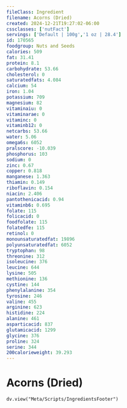 ```yaml
---
fileClass: Ingredient
filename: Acorns (Dried)
created: 2024-12-21T19:27:02-06:00
cssclasses: ['nutFact']
servings: ['Default | 100g','1 oz | 28.4']
id: 170565
foodgroup: Nuts and Seeds
calories: 509
fat: 31.41
protein: 8.1
carbohydrate: 53.66
cholesterol: 0
saturatedfats: 4.084
calcium: 54
iron: 1.04
potassium: 709
magnesium: 82
vitaminaiu: 0
vitaminarae: 0
vitaminc: 0
vitaminb12: 0
netcarbs: 53.66
water: 5.06
omega6s: 6052
pralscore: -10.039
phosphorus: 103
sodium: 0
zinc: 0.67
copper: 0.818
manganese: 1.363
thiamin: 0.149
riboflavin: 0.154
niacin: 2.406
pantothenicacid: 0.94
vitaminb6: 0.695
folate: 115
folicacid: 0
foodfolate: 115
folatedfe: 115
retinol: 0
monounsaturatedfat: 19896
polyunsaturatedfat: 6052
tryptophan: 98
threonine: 312
isoleucine: 376
leucine: 644
lysine: 505
methionine: 136
cystine: 144
phenylalanine: 354
tyrosine: 246
valine: 455
arginine: 623
histidine: 224
alanine: 461
asparticacid: 837
glutamicacid: 1299
glycine: 376
proline: 324
serine: 344
200calorieweight: 39.293
---
```


# Acorns (Dried)

```dataviewjs
dv.view("Meta/Scripts/IngredientsFooter")
```